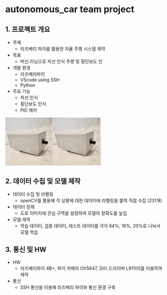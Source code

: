 # autonomous_car team project
## 1. 프로젝트 개요
- 주제
  - 라즈베리 파이를 활용한 자율 주행 시스템 제작
- 목표
  - 머신 러닝으로 차선 인식 주행 및 횡단보도 인
- 개발 환경
  - 라즈베리파이
  - VScode using SSH
  - Python
- 주요 기능
  - 차선 인식
  - 횡단보도 인식
  - PID 제어

<img src = "https://github.com/kimdhair/autonomous_car/blob/main/%EC%BD%94%EC%8A%A4%20%EB%B0%8F%20%EC%99%84%EC%84%B1%EC%82%AC%EC%A7%84/outside_car.jpg?raw=true" width="30%"><img src = "https://github.com/kimdhair/autonomous_car/blob/main/%EC%BD%94%EC%8A%A4%20%EB%B0%8F%20%EC%99%84%EC%84%B1%EC%82%AC%EC%A7%84/outside_car.jpg?raw=true" width="30%"></img>

## 2. 데이터 수집 및 모델 제작
- 데이터 수집 및 라벨링
  - openCV를 활용해 각 상황에 대한 데이터에 라벨링을 붙여 직점 수집 (231개)
- 데이터 정제
  - 도로 이미지에 관심 구역을 설정하여 모델의 정확도를 높임
- 모델 제작
  - 학습 데이터, 검증 데이터, 테스트 데이터를 각각 64%, 16%, 20%로 나눠서 모델 학습

## 3. 통신 및 HW
- HW
  - 라즈베리파이 4B+, 파이 카메라 OV5647, 모터 드라이버 L9110S를 이용하여 제작
- 통신
  - SSH 통신을 이용해 라즈베리 파이와 통신 환경 구축
